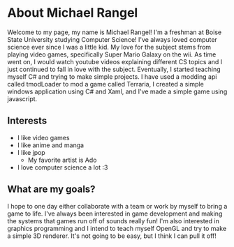 # About Michael Rangel

Welcome to my page, my name is Michael Rangel! I'm a freshman at Boise State University studying Computer Science! I've always loved computer science ever since I was a little kid. My love for the subject stems from playing video games, specifically Super Mario Galaxy on the wii. As time went on, I would watch youtube videos explaining different CS topics and I just continued to fall in love with the subject. Eventually, I started teaching myself C# and trying to make simple projects. I have used a modding api called tmodLoader to mod a game called Terraria, I created a simple windows application using C# and Xaml, and I've made a simple game using javascript.

## Interests
* I like video games
* I like anime and manga
* I like jpop
  * My favorite artist is Ado
* I love computer science a lot :3
  
## What are my goals?

I hope to one day either collaborate with a team or work by myself to bring a game to life. I've always been interested in game development and making the systems that games run off of sounds really fun! I'm also interested in graphics programming and I intend to teach myself OpenGL and try to make a simple 3D renderer. It's not going to be easy, but I think I can pull it off!
